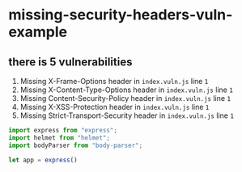 # missing-security-headers-vuln-example

## there is 5 vulnerabilities

1. Missing X-Frame-Options header in `index.vuln.js` line `1`
2. Missing X-Content-Type-Options header in `index.vuln.js` line `1`
3. Missing Content-Security-Policy header in `index.vuln.js` line `1`
4. Missing X-XSS-Protection header in `index.vuln.js` line `1`
5. Missing Strict-Transport-Security header in `index.vuln.js` line `1`

```js
import express from "express";
import helmet from "helmet";
import bodyParser from "body-parser";

let app = express()


```